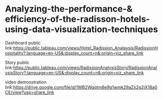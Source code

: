 # Analyzing-the-performance-& efficiency-of-the-radisson-hotels-using-data-visualization-techniques


Dashboard public link:https://public.tableau.com/views/Hotel_Radission_Analaysis/RadissionHospitality?:language=en-US&:display_count=n&:origin=viz_share_link

Story public link:https://public.tableau.com/views/RadissionAnalysisStory/RadissionAnalysisStory?:language=en-US&:display_count=n&:origin=viz_share_link

video demonstration link:https://drive.google.com/file/d/1WB2Wqqtm8e9q1wmk29aZx2g2jX18a0CE/view?usp=share_link
